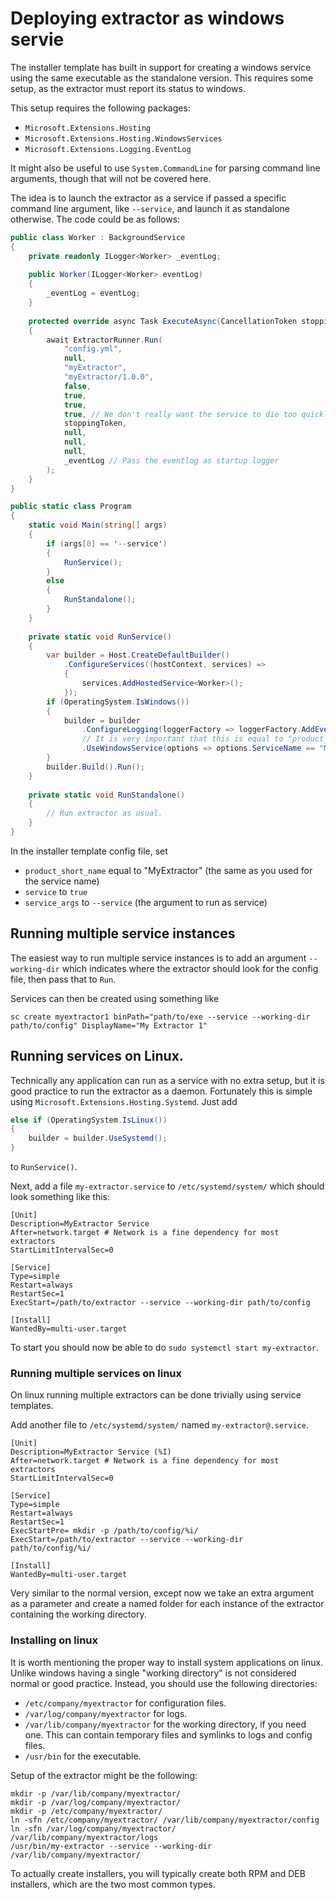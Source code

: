 # Deploying extractor as windows servie

The installer template has built in support for creating a windows service using the same executable as the standalone version. This requires some setup, as the extractor must report its status to windows.

This setup requires the following packages:

 - `Microsoft.Extensions.Hosting`
 - `Microsoft.Extensions.Hosting.WindowsServices`
 - `Microsoft.Extensions.Logging.EventLog`
 
It might also be useful to use `System.CommandLine` for parsing command line arguments, though that will not be covered here.

The idea is to launch the extractor as a service if passed a specific command line argument, like `--service`, and launch it as standalone otherwise. The code could be as follows:

```c#
public class Worker : BackgroundService
{
    private readonly ILogger<Worker> _eventLog;
    
    public Worker(ILogger<Worker> eventLog)
    {
        _eventLog = eventLog;
    }
    
    protected override async Task ExecuteAsync(CancellationToken stoppingToken)
    {
        await ExtractorRunner.Run(
            "config.yml",
            null,
            "myExtractor",
            "myExtractor/1.0.0",
            false,
            true,
            true,
            true, // We don't really want the service to die too quickly
            stoppingToken,
            null,
            null,
            null,
            _eventLog // Pass the eventlog as startup logger
        );
    }
}

public static class Program
{
    static void Main(string[] args)
    {
        if (args[0] == '--service')
        {
            RunService();
        }
        else
        {
            RunStandalone();
        }
    }
    
    private static void RunService()
    {
        var builder = Host.CreateDefaultBuilder()
            .ConfigureServices((hostContext, services) =>
            {
                services.AddHostedService<Worker>();
            });
        if (OperatingSystem.IsWindows())
        {
            builder = builder
                .ConfigureLogging(loggerFactory => loggerFactory.AddEventLog())
                // It is very important that this is equal to "product_short_name" in the installer template
                .UseWindowsService(options => options.ServiceName == "MyExtractor");
        }
        builder.Build().Run();
    }
    
    private static void RunStandalone()
    {
        // Run extractor as usual.
    }
}
```

In the installer template config file, set

 - `product_short_name` equal to "MyExtractor" (the same as you used for the service name)
 - `service` to `true`
 - `service_args` to `--service` (the argument to run as service)
 
 
## Running multiple service instances

The easiest way to run multiple service instances is to add an argument `--working-dir` which indicates where the extractor should look for the config file, then pass that to `Run`.

Services can then be created using something like

`sc create myextractor1 binPath="path/to/exe --service --working-dir path/to/config" DisplayName="My Extractor 1"`

## Running services on Linux.

Technically any application can run as a service with no extra setup, but it is good practice to run the extractor as a daemon. Fortunately this is simple using `Microsoft.Extensions.Hosting.Systemd`. Just add 

```c#
else if (OperatingSystem.IsLinux())
{
    builder = builder.UseSystemd();
}
```

to `RunService()`.

Next, add a file `my-extractor.service` to `/etc/systemd/system/` which should look something like this:

```
[Unit]
Description=MyExtractor Service
After=network.target # Network is a fine dependency for most extractors
StartLimitIntervalSec=0

[Service]
Type=simple
Restart=always
RestartSec=1
ExecStart=/path/to/extractor --service --working-dir path/to/config

[Install]
WantedBy=multi-user.target
```

To start you should now be able to do `sudo systemctl start my-extractor`.

### Running multiple services on linux

On linux running multiple extractors can be done trivially using service templates.

Add another file to `/etc/systemd/system/` named `my-extractor@.service`.

```
[Unit]
Description=MyExtractor Service (%I)
After=network.target # Network is a fine dependency for most extractors
StartLimitIntervalSec=0

[Service]
Type=simple
Restart=always
RestartSec=1
ExecStartPre= mkdir -p /path/to/config/%i/
ExecStart=/path/to/extractor --service --working-dir path/to/config/%i/

[Install]
WantedBy=multi-user.target
```

Very similar to the normal version, except now we take an extra argument as a parameter and create a named folder for each instance of the extractor containing the working directory.

### Installing on linux

It is worth mentioning the proper way to install system applications on linux. Unlike windows having a single "working directory" is not considered normal or good practice. Instead, you should use the following directories:

 - `/etc/company/myextractor` for configuration files.
 - `/var/log/company/myextractor` for logs.
 - `/var/lib/company/myextractor` for the working directory, if you need one. This can contain temporary files and symlinks to logs and config files.
 - `/usr/bin` for the executable.
 
Setup of the extractor might be the following:

```
mkdir -p /var/lib/company/myextractor/
mkdir -p /var/log/company/myextractor/
mkdir -p /etc/company/myextractor/
ln -sfn /etc/company/myextractor/ /var/lib/company/myextractor/config
ln -sfn /var/log/company/myextractor/ /var/lib/company/myextractor/logs
/usr/bin/my-extractor --service --working-dir /var/lib/company/myextractor/
```

To actually create installers, you will typically create both RPM and DEB installers, which are the two most common types.
